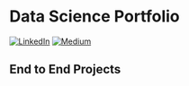 # Data Science Portfolio  #

[![LinkedIn](https://img.shields.io/badge/linkedin-%230077B5.svg?style=for-the-badge&logo=linkedin&logoColor=white)](https://www.linkedin.com/in/abcd/)
[![Medium](https://img.shields.io/badge/Medium-12100E?style=for-the-badge&logo=medium&logoColor=white)](https://medium.com/@rohanD_HS)


## End to End Projects ##
